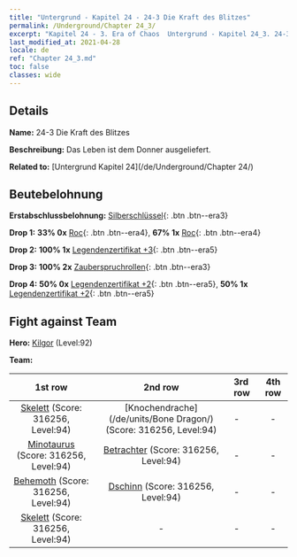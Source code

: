 ```yaml
---
title: "Untergrund - Kapitel 24 - 24-3 Die Kraft des Blitzes"
permalink: /Underground/Chapter 24_3/
excerpt: "Kapitel 24 - 3. Era of Chaos  Untergrund - Kapitel 24_3. 24-3 Die Kraft des Blitzes"
last_modified_at: 2021-04-28
locale: de
ref: "Chapter 24_3.md"
toc: false
classes: wide
---
```


## Details

 **Name:** 24-3 Die Kraft des Blitzes

 **Beschreibung:** Das Leben ist dem Donner ausgeliefert.

 **Related to:** [Untergrund Kapitel 24](/de/Underground/Chapter 24/)

## Beutebelohnung

 **Erstabschlussbelohnung:** [Silberschlüssel](/ItemsDE/con_693/){: .btn .btn--era3}

 **Drop 1:** **33% 0x** [Roc](/ItemsDE/unt_221/){: .btn .btn--era4}, **67% 1x** [Roc](/ItemsDE/unt_221/){: .btn .btn--era4}

 **Drop 2:** **100% 1x** [Legendenzertifikat +3](/ItemsDE/mat_88/){: .btn .btn--era5}

 **Drop 3:** **100% 2x** [Zauberspruchrollen](/ItemsDE/con_694/){: .btn .btn--era3}

 **Drop 4:** **50% 0x** [Legendenzertifikat +2](/ItemsDE/mat_81/){: .btn .btn--era5}, **50% 1x** [Legendenzertifikat +2](/ItemsDE/mat_81/){: .btn .btn--era5}


## Fight against Team
 **Hero:** [Kilgor](/de/heroes/Kilgor/) (Level:92)

 **Team:**


  | 1st row | 2nd row | 3rd row | 4th row |
  |:----:|:----:|:----|:----:|
  | [Skelett](/de/units/Skeleton/) (Score: 316256, Level:94)  | [Knochendrache](/de/units/Bone Dragon/) (Score: 316256, Level:94)  | - | - |
  | [Minotaurus](/de/units/Minotaur/) (Score: 316256, Level:94)  | [Betrachter](/de/units/Beholder/) (Score: 316256, Level:94)  | - | - |
  | [Behemoth](/de/units/Behemoth/) (Score: 316256, Level:94)  | [Dschinn](/de/units/Genie/) (Score: 316256, Level:94)  | - | - |
  | [Skelett](/de/units/Skeleton/) (Score: 316256, Level:94)  | - | - | - |


